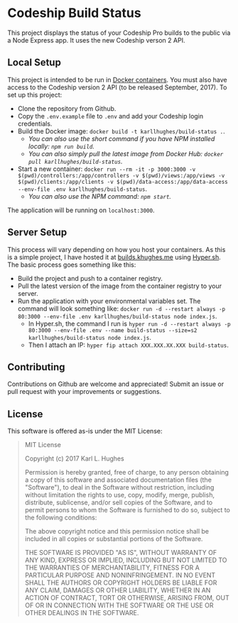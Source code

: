 # Codeship Build Status

This project displays the status of your Codeship Pro builds to the public via a Node Express app. It uses the new Codeship verson 2 API.
 
## Local Setup

This project is intended to be run in [Docker containers](https://www.docker.com/). You must also have access to the Codeship version 2 API (to be released September, 2017). To set up this project:

- Clone the repository from Github.
- Copy the `.env.example` file to `.env` and add your Codeship login credentials.
- Build the Docker image: `docker build -t karllhughes/build-status .`.
  - *You can also use the short command if you have NPM installed locally: `npm run build`.*
  - *You can also simply pull the latest image from Docker Hub: `docker pull karllhughes/build-status`.*
- Start a new container: `docker run --rm -it -p 3000:3000 -v $(pwd)/controllers:/app/controllers -v $(pwd)/views:/app/views -v $(pwd)/clients:/app/clients -v $(pwd)/data-access:/app/data-access --env-file .env karllhughes/build-status`.
  - *You can also use the NPM command: `npm start`.*

The application will be running on `localhost:3000`.

## Server Setup

This process will vary depending on how you host your containers. As this is a simple project, I have hosted it at [builds.khughes.me](https://builds.khughes.me/) using [Hyper.sh](https://hyper.sh/). The basic process goes something like this:

- Build the project and push to a container registry.
- Pull the latest version of the image from the container registry to your server.
- Run the application with your environmental variables set. The command will look something like: `docker run -d --restart always -p 80:3000 --env-file .env karllhughes/build-status node index.js`.
  - In Hyper.sh, the command I run is `hyper run -d --restart always -p 80:3000 --env-file .env --name build-status --size=s2 karllhughes/build-status node index.js`.
  - Then I attach an IP: `hyper fip attach XXX.XXX.XX.XXX build-status`.

## Contributing

Contributions on Github are welcome and appreciated! Submit an issue or pull request with your improvements or suggestions.

## License

This software is offered as-is under the MIT License:

> MIT License
> 
> Copyright (c) 2017 Karl L. Hughes
> 
> Permission is hereby granted, free of charge, to any person obtaining a copy
of this software and associated documentation files (the "Software"), to deal
in the Software without restriction, including without limitation the rights
to use, copy, modify, merge, publish, distribute, sublicense, and/or sell
copies of the Software, and to permit persons to whom the Software is
furnished to do so, subject to the following conditions:
> 
> The above copyright notice and this permission notice shall be included in all
copies or substantial portions of the Software.
> 
> THE SOFTWARE IS PROVIDED "AS IS", WITHOUT WARRANTY OF ANY KIND, EXPRESS OR
IMPLIED, INCLUDING BUT NOT LIMITED TO THE WARRANTIES OF MERCHANTABILITY,
FITNESS FOR A PARTICULAR PURPOSE AND NONINFRINGEMENT. IN NO EVENT SHALL THE
AUTHORS OR COPYRIGHT HOLDERS BE LIABLE FOR ANY CLAIM, DAMAGES OR OTHER
LIABILITY, WHETHER IN AN ACTION OF CONTRACT, TORT OR OTHERWISE, ARISING FROM,
OUT OF OR IN CONNECTION WITH THE SOFTWARE OR THE USE OR OTHER DEALINGS IN THE
SOFTWARE.
